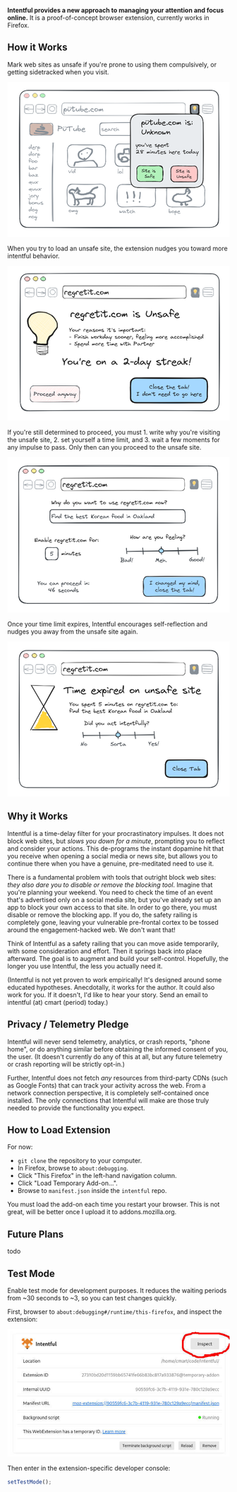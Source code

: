 **Intentful provides a new approach to managing your attention and focus online.** It is a proof-of-concept browser extension, currently works in Firefox.

## How it Works

Mark web sites as unsafe if you're prone to using them compulsively, or getting sidetracked when you visit.

![Screenshot of unknown site](docs/assets/img/unknown-site.png)

When you try to load an unsafe site, the extension nudges you toward more intentful behavior.

![Screenshot of intercept page](docs/assets/img/intercept-page.png)

If you're still determined to proceed, you must 1. write why you're visiting the unsafe site, 2. set yourself a time limit, and 3. wait a few moments for any impulse to pass. Only then can you proceed to the unsafe site.

![Screenshot of unknown site](docs/assets/img/create-exception.png)

Once your time limit expires, Intentful encourages self-reflection and nudges you away from the unsafe site again.

![Screenshot of unknown site](docs/assets/img/time-expired.png)

## Why it Works

Intentful is a time-delay filter for your procrastinatory impulses. It does not block web sites, but _slows you down for a minute_, prompting you to reflect and consider your actions. This de-programs the instant dopamine hit that you receive when opening a social media or news site, but allows you to continue there when you have a genuine, pre-meditated need to use it.

There is a fundamental problem with tools that outright block web sites: _they also dare you to disable or remove the blocking tool_. Imagine that you're planning your weekend. You need to check the time of an event that's advertised only on a social media site, but you've already set up an app to block your own access to that site. In order to go there, you must disable or remove the blocking app. If you do, the safety railing is completely gone, leaving your vulnerable pre-frontal cortex to be tossed around the engagement-hacked web. We don't want that!

Think of Intentful as a safety railing that you can move aside temporarily, with some consideration and effort. Then it springs back into place afterward. The goal is to augment and build your self-control. Hopefully, the longer you use Intentful, the less you actually need it.

(Intentful is not yet proven to work empirically! It's designed around some educated hypotheses. Anecdotally, it works for the author. It could also work for you. If it doesn't, I'd like to hear your story. Send an email to intentful (at) cmart (period) today.)

## Privacy / Telemetry Pledge

Intentful will never send telemetry, analytics, or crash reports, "phone home", or do anything similar before obtaining the informed consent of you, the user. (It doesn't currently do any of this at all, but any future telemetry or crash reporting will be strictly opt-in.)

Further, Intentful does not fetch _any_ resources from third-party CDNs (such as Google Fonts) that can track your activity across the web. From a network connection perspective, it is completely self-contained once installed. The only connections that Intentful will make are those truly needed to provide the functionality you expect.

## How to Load Extension

For now:

- `git clone` the repository to your computer.
- In Firefox, browse to `about:debugging`.
- Click "This Firefox" in the left-hand navigation column.
- Click "Load Temporary Add-on...".
- Browse to `manifest.json` inside the `intentful` repo.

You must load the add-on each time you restart your browser. This is not great, will be better once I upload it to addons.mozilla.org.
 
## Future Plans

todo

## Test Mode

Enable test mode for development purposes. It reduces the waiting periods from ~30 seconds to ~3, so you can test changes quickly.

First, browser to `about:debugging#/runtime/this-firefox`, and inspect the extension:

![inspect extension screenshot](docs/assets/img/inspect-extension.jpg)

Then enter in the extension-specific developer console:

```js
setTestMode();
```